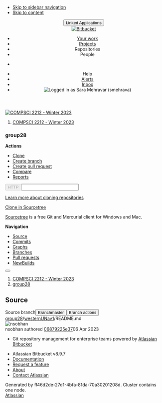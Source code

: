 <!DOCTYPE html><html lang="en"><head><meta charset="utf-8"><meta http-equiv="X-UA-Compatible" content="IE=edge"><title>Source of README.md - group28 - Bitbucket</title><script>
window.WRM=window.WRM||{};window.WRM._unparsedData=window.WRM._unparsedData||{};window.WRM._unparsedErrors=window.WRM._unparsedErrors||{};
WRM._unparsedData["com.atlassian.bitbucket.server.bitbucket-webpack-INTERNAL:user-keyboard-shortcuts-enabled.data"]="true";
WRM._unparsedData["com.atlassian.bitbucket.server.bitbucket-client-web-fragments:comments-action-links._unused_"]="null";
WRM._unparsedData["com.atlassian.bitbucket.server.bitbucket-client-web-fragments:file-source-toolbar-secondary-location._unused_"]="null";
WRM._unparsedData["com.atlassian.bitbucket.server.bitbucket-client-web-fragments:comments-info-panels._unused_"]="null";
WRM._unparsedData["com.atlassian.bitbucket.server.config-wrm-data:page.max.source.lines.data"]="{\u0022value\u0022:\u00225000\u0022,\u0022key\u0022:\u0022page.max.source.lines\u0022,\u0022type\u0022:\u0022NUMBER\u0022}";
WRM._unparsedData["com.atlassian.plugins.atlassian-clientside-extensions-runtime:runtime.atlassianDevMode"]="false";
WRM._unparsedData["com.atlassian.bitbucket.server.feature-wrm-data:bidi.character.highlighting.data"]="true";
WRM._unparsedData["com.atlassian.bitbucket.server.config-wrm-data:content.upload.max.size.data"]="{\u0022value\u0022:\u00225242880\u0022,\u0022key\u0022:\u0022content.upload.max.size\u0022,\u0022type\u0022:\u0022NUMBER\u0022}";
WRM._unparsedData["com.atlassian.bitbucket.server.bitbucket-client-web-fragments:file-source-toolbar-primary-location._unused_"]="null";
WRM._unparsedData["com.atlassian.bitbucket.server.config-wrm-data:display.max.source.lines.data"]="{\u0022value\u0022:\u002220000\u0022,\u0022key\u0022:\u0022display.max.source.lines\u0022,\u0022type\u0022:\u0022NUMBER\u0022}";
WRM._unparsedData["com.atlassian.bitbucket.server.bitbucket-client-web-fragments:branch-layout-actions-dropdown-location._unused_"]="null";
WRM._unparsedData["com.atlassian.bitbucket.server.bitbucket-client-web-fragments:comments-extra-panels-internal._unused_"]="null";
WRM._unparsedData["com.atlassian.bitbucket.server.bitbucket-client-web-fragments:file-content-diff-view-options._unused_"]="null";
WRM._unparsedData["com.atlassian.bitbucket.server.bitbucket-webpack-INTERNAL:date-format-preference.data"]="\u0022\u0022";
WRM._unparsedData["com.atlassian.bitbucket.server.bitbucket-client-web-fragments:clone-dialog-options-location._unused_"]="null";
WRM._unparsedData["com.atlassian.bitbucket.server.feature-wrm-data:attachments.data"]="true";
WRM._unparsedData["com.atlassian.bitbucket.server.bitbucket-webpack-INTERNAL:determine-language.syntax-highlighters"]="{\u0022text/x-ruby\u0022:{\u0022x\u0022:[\u0022ruby\u0022]},\u0022application/json\u0022:{\u0022e\u0022:[\u0022ipynb\u0022]},\u0022text/x-objectivec\u0022:{\u0022e\u0022:[\u0022m\u0022]},\u0022text/x-python\u0022:{\u0022x\u0022:[\u0022python\u0022]},\u0022text/javascript\u0022:{\u0022x\u0022:[\u0022node\u0022]},\u0022text/x-sh\u0022:{\u0022e\u0022:[\u0022makefile\u0022,\u0022Makefile\u0022],\u0022x\u0022:[\u0022sh\u0022,\u0022bash\u0022,\u0022zsh\u0022]},\u0022text/x-perl\u0022:{\u0022x\u0022:[\u0022perl\u0022]},\u0022text/velocity\u0022:{\u0022e\u0022:[\u0022vm\u0022]},\u0022text/x-erlang\u0022:{\u0022x\u0022:[\u0022escript\u0022]}}";
WRM._unparsedData["com.atlassian.bitbucket.server.bitbucket-client-web-fragments:file-diff-toolbar-primary-location._unused_"]="null";
WRM._unparsedData["com.atlassian.bitbucket.server.config-wrm-data:attachment.upload.max.size.data"]="{\u0022value\u0022:\u002210485760\u0022,\u0022key\u0022:\u0022attachment.upload.max.size\u0022,\u0022type\u0022:\u0022NUMBER\u0022}";
WRM._unparsedData["com.atlassian.bitbucket.server.bitbucket-client-web-fragments:file-diff-toolbar-secondary-location._unused_"]="null";
WRM._unparsedData["com.atlassian.analytics.analytics-client:programmatic-analytics-init.programmatic-analytics-data-provider"]="false";
WRM._unparsedData["com.atlassian.plugins.atlassian-plugins-webresource-plugin:context-path.context-path"]="\u0022\u0022";
WRM._unparsedData["com.atlassian.analytics.analytics-client:policy-update-init.policy-update-data-provider"]="false";
WRM._unparsedData["com.atlassian.bitbucket.server.bitbucket-jira:is-jira-linked.is-jira-linked-id"]="true";
WRM._unparsedData["com.atlassian.bitbucket.server.feature-wrm-data:user.time.zone.onboarding.data"]="true";
WRM._unparsedData["com.atlassian.bitbucket.server.bitbucket-mirroring-upstream:preferred-mirror.preferred-mirror-id"]="\u0022\u0022";
if(window.WRM._dataArrived)window.WRM._dataArrived();</script>
<link rel="stylesheet" href="/s/27d4a29ddb8c7c847855732d1c99857c-CDN/-1302501016/352b195/n1cn5w/5bda11a0a28217d39f1e90eee8349b72/_/download/contextbatch/css/_super/batch.css" data-wrm-key="_super" data-wrm-batch-type="context" media="all">
<link rel="stylesheet" href="/s/3f45ef2aa6f89de13ffa89f5d0ed3080-CDN/-1302501016/352b195/n1cn5w/9d4e40ebe0f71ce6f01634744bc7c3c3/_/download/contextbatch/css/bitbucket.page.repository.fileContent,bitbucket.feature.files.fileHandlers,bitbucket.layout.files,bitbucket.layout.branch,bitbucket.layout.repository,atl.general,bitbucket.layout.base,bitbucket.layout.entity,-_super/batch.css?awesome.graphs.isLoggedIn=true&amp;feature.smart.mirrors.enabled=true" data-wrm-key="bitbucket.page.repository.fileContent,bitbucket.feature.files.fileHandlers,bitbucket.layout.files,bitbucket.layout.branch,bitbucket.layout.repository,atl.general,bitbucket.layout.base,bitbucket.layout.entity,-_super" data-wrm-batch-type="context" media="all">
<script src="/s/6fceaac93e75ca52af0290f9a6cf30e2-CDN/-1302501016/352b195/n1cn5w/5bda11a0a28217d39f1e90eee8349b72/_/download/contextbatch/js/_super/batch.js?locale=en-US" data-wrm-key="_super" data-wrm-batch-type="context" data-initially-rendered></script>
<script src="/s/8eb9264aa890a6c247b0d2a91466fe6d-CDN/-1302501016/352b195/n1cn5w/9d4e40ebe0f71ce6f01634744bc7c3c3/_/download/contextbatch/js/bitbucket.page.repository.fileContent,bitbucket.feature.files.fileHandlers,bitbucket.layout.files,bitbucket.layout.branch,bitbucket.layout.repository,atl.general,bitbucket.layout.base,bitbucket.layout.entity,-_super/batch.js?awesome.graphs.isLoggedIn=true&amp;feature.smart.mirrors.enabled=true&amp;locale=en-US" data-wrm-key="bitbucket.page.repository.fileContent,bitbucket.feature.files.fileHandlers,bitbucket.layout.files,bitbucket.layout.branch,bitbucket.layout.repository,atl.general,bitbucket.layout.base,bitbucket.layout.entity,-_super" data-wrm-batch-type="context" data-initially-rendered></script>
<script>(function(loader) {loader.load('bitbucket.web.repository.clone.dialog.options', {"com.atlassian.bitbucket.server.bitbucket-mirroring-upstream:mirroring-clone-urls":{"serverCondition":false}});loader.load('bitbucket.file-content.source.toolbar.primary', {"com.stiltsoft.stash.graphs:file-contributors-button":{"serverCondition":true}});loader.load('bitbucket.file-content.diff.toolbar.secondary', {});loader.load('bitbucket.file-content.diff-view.options', {});loader.load('bitbucket.comments.info', {});loader.load('bitbucket.file-content.diff.toolbar.primary', {});loader.load('bitbucket.comments.extra', {});loader.load('bitbucket.file-content.source.toolbar.secondary', {"com.atlassian.bitbucket.server.bitbucket-client-web-fragments:source-file-edit":{"serverCondition":true},"com.atlassian.bitbucket.server.bitbucket-git-lfs:source-file-lock":{"serverCondition":true}});loader.load('bitbucket.comments.actions', {});loader.load('bitbucket.layout.repository', {"com.atlassian.bitbucket.server.bitbucket-repository-shortcuts:repository-shortcuts-url-scheme-whitelist-provider":{"urlSchemeWhitelist":["http://","https://","ftp://","ftps://","mailto:","skype:","callto:","facetime:","git:","irc:","irc6:","news:","nntp:","feed:","cvs:","svn:","mvn:","ssh:","itms:","notes:","smb:","hipchat://","sourcetree:","urn:","tel:","xmpp:","telnet:","vnc:","rdp:","whatsapp:","slack:","sip:","sips:","magnet:"]},"com.atlassian.bitbucket.server.bitbucket-page-data:markup-extension-provider":{"extensions":["md","markdown","mdown","mkdn","mkd","txt","text",""],"extensionsRaw":["txt","text",""],"name":"README"}});loader.load('bitbucket.branch.layout.actions.dropdown', {"com.atlassian.bitbucket.server.bitbucket-sourcetree:sourcetree-checkout-action-branch-layout":{"serverCondition":true},"com.atlassian.bitbucket.server.bitbucket-client-web-fragments:download-branch-action":{"serverCondition":true},"com.atlassian.bitbucket.server.bitbucket-branch:create-branch-action":{"serverCondition":true}});}(_PageDataPlugin));</script><meta name="application-name" content="Bitbucket"><link rel="shortcut icon" type="image/x-icon" href="/s/-1302501016/352b195/n1cn5w/1.0/_/download/resources/com.atlassian.bitbucket.server.bitbucket-webpack-INTERNAL:favicon/favicon.ico" /><link rel="search" href="https://repo.csd.uwo.ca/plugins/servlet/opensearch-descriptor" type="application/opensearchdescription+xml" title="Bitbucket code search"/></head><body class="aui-page-sidebar bitbucket-theme"><ul id="assistive-skip-links" class="assistive"><li><a href="#aui-sidebar-content">Skip to sidebar navigation</a></li><li><a href="#aui-page-panel-content-body">Skip to content</a></li></ul><div id="page"><!-- start #header --><header id="header" role="banner"><section class="notifications"></section><nav class="aui-header aui-dropdown2-trigger-group" aria-label="site"><div class="aui-header-inner"><div class="aui-header-before"><button class=" aui-dropdown2-trigger app-switcher-trigger aui-dropdown2-trigger-arrowless" aria-controls="app-switcher" aria-haspopup="true" role="button" data-aui-trigger href="#app-switcher"><span class="aui-icon aui-icon-small aui-iconfont-appswitcher">Linked Applications</span></button><div id="app-switcher" class="aui-dropdown2 aui-style-default" role="menu" hidden data-is-user-admin="false" data-is-switcher="true"><div class="app-switcher-loading">Loading&hellip;</div></div></div><div class="aui-header-primary"><span id="logo" class="aui-header-logo bitbucket-header-logo"><a href="https://repo.csd.uwo.ca"><img src="/s/-1302501016/352b195/n1cn5w/1.0/_/download/resources/com.atlassian.bitbucket.server.bitbucket-webpack-INTERNAL:bitbucket-logo/images/logo/bitbucket.svg" alt="Bitbucket"/></a></span><ul class="aui-nav"><li class=" dashboard-link"><a href="/dashboard"class="dashboard-link" data-web-item-key="com.atlassian.bitbucket.server.bitbucket-server-web-fragments:dashboard-menu">Your work</a></li><li class=" projects-link"><a href="/projects"class="projects-link" data-web-item-key="com.atlassian.bitbucket.server.bitbucket-server-web-fragments:projects-menu">Projects</a></li><li class="selected recent-repositories"><a id="repositories-menu-trigger"  class=" aui-dropdown2-trigger" aria-controls="com.atlassian.bitbucket.server.bitbucket-server-web-fragments-repositories-menu" aria-haspopup="true" role="button" tabindex="0" data-aui-trigger>Repositories</a><div id="com.atlassian.bitbucket.server.bitbucket-server-web-fragments-repositories-menu" class="aui-dropdown2 aui-style-default" role="menu" hidden data-aui-dom-container="body"><div class="aui-dropdown2-section recent-repositories-section"><span aria-hidden="true" class="aui-dropdown2-heading">Recently viewed</span><div role="group" aria-label="Recently viewed"><ul class="aui-list-truncate" role="presentation"></ul></div></div></div></li><li class=""><a id="people-menu-trigger"  class=" aui-dropdown2-trigger" aria-controls="com.stiltsoft.stash.graphs-people-menu" aria-haspopup="true" role="button" tabindex="0" data-aui-trigger>People</a><div id="com.stiltsoft.stash.graphs-people-menu" class="aui-dropdown2 aui-style-default" role="menu" hidden data-aui-dom-container="body"><div class="aui-dropdown2-section people-section"><span aria-hidden="true" class="aui-dropdown2-heading">Recently viewed</span><div role="group" aria-label="Recently viewed"><ul class="aui-list-truncate" role="presentation"></ul></div></div><div class="aui-dropdown2-section people-link-section"><ul class="aui-list-truncate" role="presentation"><li role="presentation"><a href="/plugins/servlet/people" data-web-item-key="com.stiltsoft.stash.graphs:people-link">All users</a></li></ul></div></div></li></ul></div><div class="aui-header-secondary"><ul class="aui-nav"><li><div id="quick-search-loader"></div><script>jQuery(document).ready(function () {require(['bitbucket-plugin-search/internal/component/quick-search/quick-search-loader'], function (loader) {loader.onReady('#quick-search-loader');}) ;}) ;</script></li><li class=" help-link"title="Help"><a class=" aui-dropdown2-trigger aui-dropdown2-trigger-arrowless" aria-controls="com.atlassian.bitbucket.server.bitbucket-server-web-fragments-help-menu" aria-haspopup="true" role="button" tabindex="0" data-aui-trigger><span class="aui-icon aui-icon-small aui-icon-small aui-iconfont-question-circle">Help</span></a><div id="com.atlassian.bitbucket.server.bitbucket-server-web-fragments-help-menu" class="aui-dropdown2 aui-style-default" role="menu" hidden data-aui-dom-container="body"><div class="aui-dropdown2-section help-items-section"><ul class="aui-list-truncate" role="presentation"><li role="presentation"><a href="https://docs.atlassian.com/bitbucketserver/docs-089/Bitbucket+Data+Center+and+Server+documentation?utm_campaign=in-app-help&amp;amp;utm_medium=in-app-help&amp;amp;utm_source=stash" title="Go to the online documentation for Bitbucket" data-web-item-key="com.atlassian.bitbucket.server.bitbucket-server-web-fragments:general-help">Online help</a></li><li role="presentation"><a href="https://www.atlassian.com/git?utm_campaign=learn-git&amp;utm_medium=in-app-help&amp;utm_source=stash" title="Learn about Git commands &amp; workflows" data-web-item-key="com.atlassian.bitbucket.server.bitbucket-server-web-fragments:learn-git">Learn Git</a></li><li role="presentation"><a href="/getting-started"class="getting-started-page-link" title="Overview of Bitbucket features" data-web-item-key="com.atlassian.bitbucket.server.bitbucket-server-web-fragments:getting-started-page-help-link">Welcome to Bitbucket</a></li><li role="presentation"><a href="/#"class="keyboard-shortcut-link" title="Discover keyboard shortcuts in Bitbucket" data-web-item-key="com.atlassian.bitbucket.server.bitbucket-server-web-fragments:keyboard-shortcuts-help-link">Keyboard shortcuts</a></li><li role="presentation"><a href="https://go.atlassian.com/bitbucket-server-whats-new?utm_campaign=in-app-help&amp;utm_medium=in-app-help&amp;utm_source=stash" title="Learn about what&#39;s new in Bitbucket" data-web-item-key="com.atlassian.bitbucket.server.bitbucket-server-web-fragments:whats-new-link">What&#39;s new</a></li><li role="presentation"><a href="https://go.atlassian.com/bitbucket-server-community?utm_campaign=in-app-help&amp;utm_medium=in-app-help&amp;utm_source=stash" title="Explore the Atlassian community" data-web-item-key="com.atlassian.bitbucket.server.bitbucket-server-web-fragments:community-link">Community</a></li><li role="presentation"><a href="/about" title="About Bitbucket" data-web-item-key="com.atlassian.bitbucket.server.bitbucket-server-web-fragments:about">About</a></li></ul></div></div></li><li class=" alerts-menu"title="View system alerts"><a href="#alerts" id="alerts-trigger"class="alerts-menu" title="View system alerts" data-web-item-key="com.atlassian.bitbucket.server.bitbucket-server-web-fragments:global-alerts-menu-item">Alerts</a></li><li class="inbox-menu" title="View your unapproved pull requests"><a href="#inbox" id="inbox-trigger" data-aui-trigger aria-controls="inline-dialog-inbox-pull-requests-content" aria-label="View your unapproved pull requests" ><span class="aui-icon aui-icon-small aui-iconfont-tray">Inbox</span></a><aui-inline-dialog id="inline-dialog-inbox-pull-requests-content" alignment="bottom right" data-aui-dom-container="body"><aui-spinner size="medium" /></aui-inline-dialog></li><li class="user-dropdown"><a class=" aui-dropdown2-trigger user-dropdown-trigger aui-dropdown2-trigger-arrowless" aria-controls="user-dropdown-menu" aria-haspopup="true" role="button" title="Logged in as Sara Mehravar (smehrava)" data-container=".aui-header-secondary" tabindex="0" data-aui-trigger><span id="current-user" class="aui-avatar aui-avatar-small" data-emailaddress="smehrava@uwo.ca" data-username="smehrava" data-avatarurl-small="https://secure.gravatar.com/avatar/5b8e7b6f5399a68e344cb9bab607710c.jpg?s=48&amp;d=mm"><span class="aui-avatar-inner"><img src="https://secure.gravatar.com/avatar/5b8e7b6f5399a68e344cb9bab607710c.jpg?s=48&amp;d=mm" alt="Logged in as Sara Mehravar (smehrava)" /></span></span></a><div id="user-dropdown-menu" class="aui-dropdown2 aui-style-default" role="menu" hidden data-aui-dom-container="body"><div class="aui-dropdown2-section user-settings-section"><ul class="aui-list-truncate" role="presentation"><li role="presentation"><a href="/profile" data-web-item-key="com.atlassian.bitbucket.server.bitbucket-server-web-fragments:profile-menu-item">View profile</a></li><li role="presentation"><a href="/account" data-web-item-key="com.atlassian.bitbucket.server.bitbucket-server-web-fragments:account-menu-item">Manage account</a></li><li role="presentation"><a href="/plugins/servlet/upm/requests?source=header_user" id="upm-requests-link" data-web-item-key="com.atlassian.upm.atlassian-universal-plugin-manager-plugin:bitbucket-upm-requests-menu">Atlassian Marketplace</a></li></ul></div><div class="aui-dropdown2-section user-activities-graph-section"><ul class="aui-list-truncate" role="presentation"><li role="presentation"><a href="/plugins/servlet/user-contributions/smehrava" data-web-item-key="com.stiltsoft.stash.graphs:user-activities-graph-profile-item">My activity</a></li></ul></div><div class="aui-dropdown2-section user-logout-section"><ul class="aui-list-truncate" role="presentation"><li role="presentation"><a href="/j_atl_security_logout"class="logout-link" data-web-item-key="com.atlassian.bitbucket.server.bitbucket-server-web-fragments:logout-menu-item">Log out</a></li></ul></div></div></li></ul></div></div> <!-- End .aui-header-inner --></nav> <!-- End .aui-header --></header><!-- End #header --><!-- Start #content --><section id="content" role="main" tabindex="-1" data-timezone="300"  data-repoSlug="group28" data-projectKey="COMPSCI2212_W2023" data-repoName="group28" data-projectName="COMPSCI 2212 - Winter 2023"><section class="notifications"></section><section id="aui-sidebar-content" class="aui-sidebar "  tabindex="-1"><div class="aui-sidebar-wrapper"><div class="aui-sidebar-body"><script>require('bitbucket/internal/widget/sidebar/sidebar').preload();</script><div class="aui-page-header" ><div class="aui-page-header-inner"><div class="aui-page-header-image" ><a href="/projects/COMPSCI2212_W2023"><span class="aui-avatar aui-avatar-large aui-avatar-project" data-tooltip="COMPSCI 2212 - Winter 2023"><span class="aui-avatar-inner"><img src="/projects/COMPSCI2212_W2023/avatar.png?s=96&amp;v=1699606634034" alt="COMPSCI 2212 - Winter 2023" /></span></span></a></div><div class="aui-page-header-main entity-item" ><ol class="aui-nav aui-nav-breadcrumbs"><li><a href="/projects/COMPSCI2212_W2023" title="COMPSCI 2212 - Winter 2023">COMPSCI 2212 - Winter 2023</a></li></ol><h1><span class="entity-name" title="group28">group28</span></h1><div></div></div></div></div><nav class="aui-navgroup aui-navgroup-vertical" role="navigation"><div class="aui-navgroup-inner"><div class="aui-sidebar-group aui-sidebar-group-tier-one sidebar-actions"><div class="aui-nav-heading"><strong>Actions</strong></div><ul class="aui-nav"><li class=" clone-repo"><a href="#" class="aui-nav-item "  id=clone-repo-button data-web-item-key=com.atlassian.bitbucket.server.bitbucket-server-web-fragments:repository-clone  title=Clone this repository><span class="aui-icon icon-clone"></span><span class="aui-nav-item-label">Clone</span></a></li><li class=" create-branch"><a href="/plugins/servlet/create-branch/projects/COMPSCI2212_W2023/repos/group28" class="aui-nav-item "  data-web-item-key=com.atlassian.bitbucket.server.bitbucket-branch:create-branch-repository-action ><span class="aui-icon icon-create-branch"></span><span class="aui-nav-item-label">Create branch</span></a></li><li class=" create-pull-request"><a href="/projects/COMPSCI2212_W2023/repos/group28/pull-requests?create" class="aui-nav-item "  data-web-item-key=com.atlassian.bitbucket.server.bitbucket-server-web-fragments:repository-pull-request  title=Create a new pull request><span class="aui-icon icon-create-pull-request"></span><span class="aui-nav-item-label">Create pull request</span></a></li><li><a href="/projects/COMPSCI2212_W2023/repos/group28/compare" class="aui-nav-item "  id=repository-nav-compare data-web-item-key=com.atlassian.bitbucket.server.bitbucket-server-web-fragments:bitbucket.repository.nav.compare ><span class="aui-icon icon-compare"></span><span class="aui-nav-item-label">Compare</span></a></li><li class=" graphs-reports"><a href="/plugins/servlet/reports/COMPSCI2212_W2023/group28" class="aui-nav-item "  id=graphs-reports data-web-item-key=com.stiltsoft.stash.graphs:graphs.pull-requests.list.nav.reports  title=Reports><span class="aui-icon aui-icon-small icon-graph-reports"></span><span class="aui-nav-item-label">Reports</span></a></li></ul></div><aui-inline-dialog id="repo-clone-dialog" alignment="left top" data-aui-dom-container="body" data-aui-focus-selector=".clone-url-input"><div id="clone-repo-dialog-content"><div class="clone-url"><div class="aui-buttons"><button id="http-clone-url" class="aui-button repository-protocol"  data-module-key="http-clone-url" data-clone-url="https://repo.csd.uwo.ca/scm/compsci2212_w2023/group28.git" autocomplete="off" aria-disabled="true" disabled="disabled" >HTTP</button><input type="text" class="text quick-copy-text stash-text clone-url-input" readonly="readonly" spellcheck="false" value=""/></div><div id="clone-dialog-options"><!-- This is a client-web-panel --></div><div id="clone-dialog-help-info"><p><a target="_blank" href="https://www.atlassian.com/git/tutorials/setting-up-a-repository/git-clone?utm_campaign=learn-git-clone&amp;utm_medium=in-app-help&amp;utm_source=stash">Learn more about cloning repositories</a></p><p><div id="contributing-guidelines-clone-placeholder" class="hidden"></div></p></div></div><div class="sourcetree-panel"><a id="sourcetree-clone-button" class="aui-button aui-button-primary sourcetree-button"  href="sourcetree://cloneRepo/https://repo.csd.uwo.ca/scm/compsci2212_w2023/group28.git" autocomplete="off" tabindex="0">Clone in Sourcetree</a><p><a href="https://www.sourcetreeapp.com" target="_blank">Sourcetree</a> is a free Git and Mercurial client for Windows and Mac.</p></div></div></aui-inline-dialog><div class="aui-sidebar-group aui-sidebar-group-tier-one sidebar-navigation"><div class="aui-nav-heading"><strong>Navigation</strong></div><ul class="aui-nav"><li class="aui-nav-selected"><a href="/projects/COMPSCI2212_W2023/repos/group28/browse" class="aui-nav-item "  id=repository-nav-files data-web-item-key=com.atlassian.bitbucket.server.bitbucket-server-web-fragments:bitbucket.repository.nav.files ><span class="aui-icon icon-source"></span><span class="aui-nav-item-label">Source</span></a></li><li class=" commits-nav"><a href="/projects/COMPSCI2212_W2023/repos/group28/commits" class="aui-nav-item "  id=repository-nav-commits data-web-item-key=com.atlassian.bitbucket.server.bitbucket-server-web-fragments:bitbucket.repository.nav.commits ><span class="aui-icon icon-commits"></span><span class="aui-nav-item-label">Commits</span></a></li><li><a href="/plugins/servlet/graphs/activity/COMPSCI2212_W2023/group28" class="aui-nav-item "  id=repository-nav-graphs data-web-item-key=com.stiltsoft.stash.graphs:repository-nav-graphs ><span class="aui-icon icon-graph"></span><span class="aui-nav-item-label">Graphs</span></a></li><li><a href="/projects/COMPSCI2212_W2023/repos/group28/branches" class="aui-nav-item "  id=repository-nav-branches data-web-item-key=com.atlassian.bitbucket.server.bitbucket-server-web-fragments:bitbucket.repository.nav.branches ><span class="aui-icon icon-branches"></span><span class="aui-nav-item-label">Branches</span></a></li><li><a href="/projects/COMPSCI2212_W2023/repos/group28/pull-requests" class="aui-nav-item "  id=repository-nav-pull-requests data-web-item-key=com.atlassian.bitbucket.server.bitbucket-server-web-fragments:bitbucket.repository.nav.pull-requests ><span class="aui-icon icon-pull-requests"></span> <span class="aui-nav-item-label">Pull requests</span></a></li><li><a href="/projects/COMPSCI2212_W2023/repos/group28/builds" class="aui-nav-item "  id=repository-nav-builds data-web-item-key=com.atlassian.bitbucket.server.bitbucket-server-web-fragments:bitbucket.repository.nav.builds ><span class="aui-icon icon-builds"></span> <aui-badge class=" nav-onboarding-badge">New</aui-badge><span class="aui-nav-item-label">Builds</span></a></li></ul></div></div></nav></div><div class="aui-sidebar-footer"><button class="aui-button aui-button-subtle aui-sidebar-toggle aui-sidebar-footer-tipsy" title="Expand sidebar ( [ )" data-tooltip="Expand sidebar ( [ )"><span class="aui-icon aui-icon-small aui-iconfont-chevron-double-left"></span></button></div></div></section><div id="aui-page-panel-content-body" class="aui-page-panel content-body"  tabindex="-1"><div class="aui-page-panel-inner"><main role="main" id="main" class="aui-page-panel-content" ><div class="aui-page-header page-header-flex" ><div class="aui-page-header-inner"><div class="aui-page-header-main" ><ol class="aui-nav aui-nav-breadcrumbs repository-breadcrumbs"><li><a href="/projects/COMPSCI2212_W2023" title="COMPSCI 2212 - Winter 2023">COMPSCI 2212 - Winter 2023</a></li><li class="aui-nav-selected"><a href="/projects/COMPSCI2212_W2023/repos/group28/browse" title="group28">group28</a></li></ol><h2 class="page-panel-content-header">Source</h2></div></div></div><div class="aui-toolbar2 branch-selector-toolbar" role="toolbar"><div class="aui-toolbar2-inner"><div class="aui-toolbar2-primary"><div class="aui-group"><div class="aui-item"><div class="aui-buttons"><label for="repository-layout-revision-selector" class="assistive">Source branch</label><button type="button" id="repository-layout-revision-selector" data-aui-trigger aria-controls="inline-dialog-repository-layout-revision-selector-dialog" class="aui-button searchable-selector-trigger revision-reference-selector-trigger" title="master"><span class="aui-icon aui-icon-small aui-iconfont-branch">Branch</span><span class="name" title="master" data-id="refs/heads/master" data-revision-ref="{&quot;latestCommit&quot;:&quot;3b9e4c492086d78d4a32fed689d31a80f186ced8&quot;,&quot;isDefault&quot;:true,&quot;id&quot;:&quot;refs/heads/master&quot;,&quot;displayId&quot;:&quot;master&quot;,&quot;type&quot;:{&quot;name&quot;:&quot;Branch&quot;,&quot;id&quot;:&quot;branch&quot;}}">master</span></button><aui-inline-dialog id="inline-dialog-repository-layout-revision-selector-dialog" class="searchable-selector-dialog" alignment="bottom left" alignment-static data-aui-dom-container="body" role="region"></aui-inline-dialog><button id="branch-actions"  class=" aui-dropdown2-trigger aui-button aui-dropdown2-trigger-arrowless" aria-controls="branch-actions-menu" aria-haspopup="true" role="button" data-aui-trigger autocomplete="off" type="button"><span class="aui-icon aui-icon-small aui-iconfont-more">Branch actions</span></button></div></div><div class="aui-item"><div class="breadcrumbs" ><span class="file-path"><a href="/projects/COMPSCI2212_W2023/repos/group28/browse">group28</a><span class="sep">/</span><a href="/projects/COMPSCI2212_W2023/repos/group28/browse/westernUNav1">westernUNav1</a></span><span class="sep">/</span><span class="stub">README.md</span></div></div></div></div><div class="aui-toolbar2-secondary commit-badge-container"><div class="commit-badge-oneline"><div class="double-avatar-with-name avatar-with-name"><span class="aui-avatar aui-avatar-small user-avatar first-person" data-username="nsobhan"><span class="aui-avatar-inner"><img src="https://secure.gravatar.com/avatar/5de8722eb08b128381631c5cacbeed78.jpg?s=48&amp;d=mm" alt="nsobhan" /></span></span></div><span class="commit-details"><span class="commit-author" title="nsobhan">nsobhan</span> authored <a class="commitid" href="/projects/COMPSCI2212_W2023/repos/group28/commits/06879225e379ad294bdcef01bc79dc611749d500" data-commit-message="Modified the README file" data-commitid="06879225e379ad294bdcef01bc79dc611749d500">06879225e37</a><time datetime="2023-04-06T16:57:34-0400" title="06 April 2023 04:57 PM">06 Apr 2023</time></span></div></div></div></div></main></div></div></section><!-- End #content --><!-- Start #footer --><footer id="footer" role="contentinfo"><section class="notifications"></section><section class="footer-body"><ul><li data-key="footer.license.message">Git repository management for enterprise teams powered by <a href="https://www.atlassian.com/software/bitbucket/">Atlassian Bitbucket</a></li></ul><ul><li>Atlassian Bitbucket <span title="352b195675e402f5574235a54489b1566dc01a6b" id="product-version" data-commitid="352b195675e402f5574235a54489b1566dc01a6b" data-system-build-number="352b195"> v8.9.7</span></li><li data-key="footer.links.documentation"><a href="https://docs.atlassian.com/bitbucketserver/docs-089/Bitbucket+Data+Center+and+Server+documentation?utm_campaign=in-app-help&amp;utm_medium=in-app-help&amp;utm_source=stash" target="_blank">Documentation</a></li><li data-key="footer.links.jac"><a href="https://jira.atlassian.com/browse/BSERV?utm_campaign=in-app-help&amp;utm_medium=in-app-help&amp;utm_source=stash" target="_blank">Request a feature</a></li><li data-key="footer.links.about"><a href="/about">About</a></li><li data-key="footer.links.contact.atlassian"><a href="https://www.atlassian.com/company/contact?utm_campaign=in-app-help&amp;utm_medium=in-app-help&amp;utm_source=stash" target="_blank">Contact Atlassian</a></li></ul>Generated by ff46d2de-27d1-4bfa-81da-70a30201208d. Cluster contains one node.<div id="footer-logo"><a href="https://www.atlassian.com/" target="_blank">Atlassian</a></div></section></footer><!-- End #footer --></div><script>require('bitbucket/internal/layout/base/base').onReady({id : 19587, active: true, name : "smehrava", slug : "smehrava", displayName : "Sara Mehravar", avatarUrl : "https:\/\/secure.gravatar.com\/avatar\/5b8e7b6f5399a68e344cb9bab607710c.jpg?s\x3d48\x26d\x3dmm", emailAddress : "smehrava@uwo.ca", type : "NORMAL"}, "Bitbucket" ); require('bitbucket/internal/widget/keyboard-shortcuts/keyboard-shortcuts').onReady();</script><script>require('bitbucket/internal/layout/repository/repository').onReady({"slug":"group28","id":4366,"name":"group28","hierarchyId":"46297ac42d19c7d86a97","scmId":"git","state":"AVAILABLE","statusMessage":"Available","forkable":false,"project":{"key":"COMPSCI2212_W2023","id":1897,"name":"COMPSCI 2212 - Winter 2023","public":false,"type":"NORMAL","links":{"self":[{"href":"https://repo.csd.uwo.ca/projects/COMPSCI2212_W2023"}]},"avatarUrl":"/projects/COMPSCI2212_W2023/avatar.png?s=64&v=1699606634034"},"public":false,"archived":false,"links":{"clone":[{"href":"https://repo.csd.uwo.ca/scm/compsci2212_w2023/group28.git","name":"http"},{"href":"ssh://git@repo.csd.uwo.ca:7999/compsci2212_w2023/group28.git","name":"ssh"}],"self":[{"href":"https://repo.csd.uwo.ca/projects/COMPSCI2212_W2023/repos/group28/browse"}]}}, '#clone-repo-button');</script><div id="branch-actions-menu" class="aui-dropdown2 aui-style-default" role="menu" hidden></div><script>require('bitbucket/internal/layout/branch/branch').onReady('#repository-layout-revision-selector');</script><script>require('bitbucket/internal/layout/files/files').onReady(["westernUNav1","README.md"],{"latestCommit":"3b9e4c492086d78d4a32fed689d31a80f186ced8","isDefault":true,"id":"refs/heads/master","displayId":"master","type":{"name":"Branch","id":"branch"}}, '.branch-selector-toolbar .breadcrumbs',false);</script><script>require('bitbucket/internal/page/source/source').onReady( "westernUNav1\/README.md",{"latestCommit":"3b9e4c492086d78d4a32fed689d31a80f186ced8","isDefault":true,"id":"refs/heads/master","displayId":"master","type":{"name":"Branch","id":"branch"}},{"id":"06879225e379ad294bdcef01bc79dc611749d500","displayId":"06879225e37","author":{"name":"nsobhan","emailAddress":"nsobhan@uwo.ca","avatarUrl":"https://secure.gravatar.com/avatar/5de8722eb08b128381631c5cacbeed78.jpg?s=48&d=mm"},"authorTimestamp":1680814654000,"committer":{"name":"nsobhan","emailAddress":"nsobhan@uwo.ca","avatarUrl":"https://secure.gravatar.com/avatar/5de8722eb08b128381631c5cacbeed78.jpg?s=48&d=mm"},"committerTimestamp":1680814654000,"message":"Modified the README file","parents":[{"id":"b22bdab108ecd63c1399a647a2f3132f71976937","displayId":"b22bdab108e"}],"properties":{"change":{"type":"MODIFY","path":"westernUNav1/README.md"}}}, "westernUNav1\/README.md","source", '#content .aui-page-panel-content', 'file-content',10,true,false,null);</script><script type="text/javascript">require('bitbucket/internal/layout/base/menu/repositories/recent').initMenu('repositories-menu-trigger');</script><script type="text/javascript"> require('bitbucket-plugin-awesome-graphs/recent-people').initMenu('#people-menu-trigger'); </script></body></html>